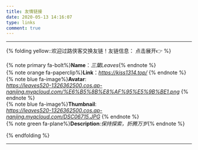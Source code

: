 ```yaml
---
title: 友情链接
date: 2020-05-13 14:16:07
type: links
comment: true
---
```


---
{% folding yellow::欢迎过路侠客交换友链！友链信息：  点击展开👉 %}  

{% note primary fa-bolt%}**Name**：*三葉Leaves*{% endnote %}  
{% note orange fa-paperclip%}**Link**：*https://kiss1314.top/* {% endnote %}  
{% note blue fa-image%}**Avatar**:  
*https://leaves520-1326362500.cos.ap-nanjing.myqcloud.com/%E6%B5%8B%E8%AF%95%E5%9B%BE1.png* {% endnote %}  
{% note blue fa-image%}**Thumbnail**:  
*https://leaves520-1326362500.cos.ap-nanjing.myqcloud.com/DSC06715.JPG* {% endnote %}  
{% note green fa-plane%}**Description**:*保持探索，折腾万岁*{% endnote %}  

  {% endfolding %}

---